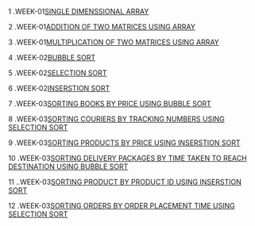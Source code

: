 1 .WEEK-01[SINGLE DIMENSSIONAL ARRAY](https://github.com/MUKKASPANDANA/2203A51613_DAA_BATCH_02/blob/main/single_dimensional_array.c)

2 .WEEK-01[ADDITION OF TWO MATRICES USING ARRAY](https://github.com/MUKKASPANDANA/2203A51613_DAA_BATCH_02/blob/main/Addition_of_2matrices.c)

3 .WEEK-01[MULTIPLICATION OF TWO MATRICES USING ARRAY](https://github.com/MUKKASPANDANA/2203A51613_DAA_BATCH_02/blob/main/multiplication_of_2matrices.c)

4 .WEEK-02[BUBBLE SORT](https://github.com/MUKKASPANDANA/2203A51613_DAA_BATCH_02/blob/main/bubble_sort.c)

5 .WEEK-02[SELECTION SORT](https://github.com/MUKKASPANDANA/2203A51613_DAA_BATCH_02/blob/main/selection_sort.c)

6 .WEEK-02[INSERSTION SORT](https://github.com/MUKKASPANDANA/2203A51613_DAA_BATCH_02/blob/main/insertion_sort.c)

7 .WEEK-03[SORTING BOOKS BY PRICE USING BUBBLE SORT](https://github.com/MUKKASPANDANA/2203A51613_DAA_BATCH_02/blob/main/book_details_bubblesort.c)

8 .WEEK-03[SORTING COURIERS BY TRACKING NUMBERS USING SELECTION SORT]()

9 .WEEK-03[SORTING  PRODUCTS BY PRICE USING INSERSTION SORT]()

10 .WEEK-03[SORTING DELIVERY PACKAGES BY TIME TAKEN TO REACH DESTINATION USING BUBBLE SORT]()

11 ..WEEK-03[SORTING PRODUCT BY PRODUCT ID USING INSERSTION SORT]()

12 .WEEK-03[SORTING ORDERS BY ORDER PLACEMENT TIME USING SELECTION SORT]()
